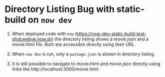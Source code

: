 # Directory Listing Bug with static-build on `now dev`

1. When deployed code with `now` (https://now-dev-static-build-test-qhdcewbvk.now.sh) the directory listing 
shows a movie.json and a movie.html file. Both are accessible directly using their URL.

2. When `now dev` is run, only a `package.json` is shown in directory listing.

3. It is still possible to navigate to movie.html and movie.json directly using links like http://localhost:3000/movie.html.
